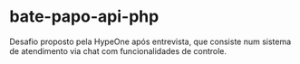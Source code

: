 # bate-papo-api-php
Desafio proposto pela HypeOne após entrevista, que consiste num sistema de atendimento via chat com funcionalidades de controle.
